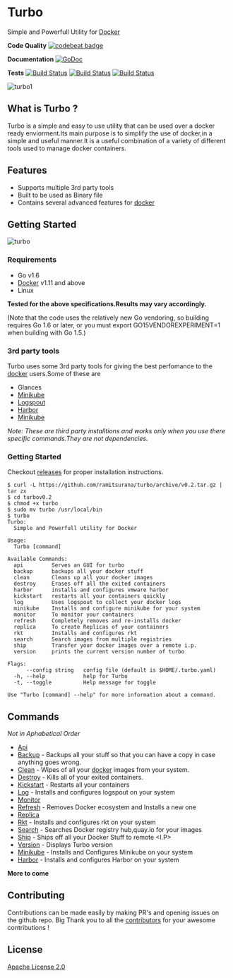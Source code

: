 # Turbo 

Simple and Powerfull Utility for [Docker][1]

**Code Quality** 
 [![codebeat badge](https://codebeat.co/badges/e7fce2e3-69e8-451e-b9ba-de3d39b1da28)](https://codebeat.co/projects/github-com-ramitsurana-turbo)

**Documentation**
 [![GoDoc](https://godoc.org/github.com/ramitsurana/turbo?status.svg)](https://godoc.org/github.com/ramitsurana/turbo)

**Tests**
 [![Build Status](https://travis-ci.org/ramitsurana/turbo.svg?branch=master)](https://travis-ci.org/ramitsurana/turbo)
 [![Build Status](https://drone.io/github.com/ramitsurana/turbo/status.png)](https://drone.io/github.com/ramitsurana/turbo/latest)
 [![Build Status](https://semaphoreci.com/api/v1/ramitsurana/turbo/branches/master/badge.svg)](https://semaphoreci.com/ramitsurana/turbo)

![turbo1](https://cloud.githubusercontent.com/assets/8342133/16713587/95b469bc-46ca-11e6-8fb3-e56c7ce7d19d.png)

## What is Turbo ?

Turbo is a simple and easy to use utility that can be used over a docker ready enviorment.Its main purpose is to simplify the use of docker,in a simple and useful manner.It is a useful combination of a variety of different tools used to manage docker containers.

## Features

* Supports multiple 3rd party tools
* Built to be used as Binary file
* Contains several advanced features for [docker][1]


## Getting Started

![turbo](https://cloud.githubusercontent.com/assets/8342133/16805119/72fd724c-492c-11e6-9da1-6151a70df1d4.gif)

### Requirements

* Go v1.6
* [Docker][1] v1.11 and above
* Linux 

**Tested for the above specifications.Results may vary accordingly.**

(Note that the code uses the relatively new Go vendoring, so building requires Go 1.6 or later, or you must export GO15VENDOREXPERIMENT=1 when building with Go 1.5.) 

### 3rd party tools

Turbo uses some 3rd party tools for giving the best perfomance to the [docker][1] users.Some of these are

* Glances
* [Minikube][4]
* [Logspout][5]
* [Harbor][6]
* [Minikube][7]

*Note: These are third party installtions and works only when you use there specific commands.They are not dependencies.*

### Getting Started

Checkout [releases](https://github.com/ramitsurana/turbo/releases) for proper installation instructions.

````
$ curl -L https://github.com/ramitsurana/turbo/archive/v0.2.tar.gz | tar zx
$ cd turbov0.2 
$ chmod +x turbo
$ sudo mv turbo /usr/local/bin
$ turbo
Turbo:
  Simple and Powerfull utility for Docker

Usage:
  Turbo [command]

Available Commands:
  api         Serves an GUI for turbo
  backup      backups all your docker stuff
  clean       Cleans up all your docker images
  destroy     Erases off all the exited containers
  harbor      installs and configures vmware harbor
  kickstart   restarts all your containers quickly
  log         Uses logspout to collect your docker logs
  minikube    Installs and configure minikube for your system
  monitor     To monitor your containers
  refresh     Completely removes and re-installs docker
  replica     To create Replicas of your containers
  rkt         Installs and configures rkt
  search      Search images from multiple registries
  ship        Transfer your docker images over a remote i.p.
  version     prints the current version number of turbo

Flags:
      --config string   config file (default is $HOME/.turbo.yaml)
  -h, --help            help for Turbo
  -t, --toggle          Help message for toggle

Use "Turbo [command] --help" for more information about a command.

````

## Commands

*Not in Aphabetical Order*

* [Api](#api)
* [Backup](#backup) - Backups all your stuff so that you can have a copy in case anything goes wrong.
* [Clean](#clean) - Wipes of all your [docker][1] images from your system.
* [Destroy](#destroy) - Kills all of your exited containers.
* [Kickstart](#kickstart) - Restarts all your containers
* [Log](#log) - Installs and configures logspout on your system
* [Monitor](#monitor)
* [Refresh](#refresh) - Removes Docker ecosystem and Installs a new one
* [Replica](#replica)
* [Rkt](#rkt) - Installs and configures rkt on your system
* [Search](#search) - Searches Docker registry hub,quay.io for your images
* [Ship](#ship) -  Ships off all your Docker Stuff to remote <I.P>
* [Version](#version) - Displays Turbo version  
* [Minikube](#minikube) - Installs and Configures Minikube on your system
* [Harbor](#harbor) - Installs and configures Harbor on your system


**More to come**

## Contributing

Contributions can be made easily by making PR's and opening issues on the github repo.
Big Thank you to all the [contributors][3] for your awesome contributions !

## License

[Apache License 2.0](LICENSE)

[1]: http://docker.com
[2]: http://ramitsurana.github.io/turbo
[3]: https://github.com/ramitsurana/turbo/graphs/contributors
[4]: http://github.com/kubernetes/minikube
[5]: https://github.com/gliderlabs/logspout
[6]: https://github.com/vmware/harbor
[7]: https://github.com/kubernetes/minikube
